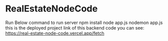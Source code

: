 # RealEstateNodeCode
Run Below command to run server
npm install
node app.js
nodemon app.js
this is the deployed project link of this backend code
you can see: https://real-estate-node-code.vercel.app/fetch


